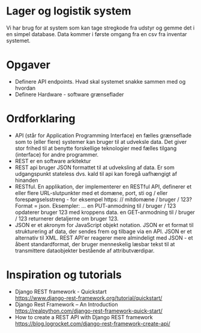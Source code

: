 # Lager og logistik system
Vi har brug for at system som kan tage stregkode fra udstyr og gemme det i en simpel database. Data kommer i første omgang fra en csv fra inventar systemet.

# Opgaver
* Definere API endpoints. Hvad skal systemet snakke sammen med og hvordan
* Definere Hardware - software grænseflader

# Ordforklaring
* API (står for Application Programming Interface) en fælles grænseflade som to (eller flere) systemer kan bruger til at udveksle data. Det giver stor frihed til at benytte forskellige teknologier med fælles tilgang (interface) for andre programmer.
* REST er en software arkitektur
* REST api bruger JSON formattet til at udveksling af data. Er som udgangspunkt stateless dvs. kald til api kan foregå uafhængigt af hinanden
* RESTful. En applikation, der implementerer en RESTful API, definerer et eller flere URL-slutpunkter med et domæne, port, sti og / eller forespørgselsstreng - for eksempel https: // mitdomæne / bruger / 123? Format = json. Eksempler: ... en PUT-anmodning til / bruger / 123 opdaterer bruger 123 med kroppens data. en GET-anmodning til / bruger / 123 returnerer detaljerne om bruger 123.
* JSON er et akronym for JavaScript objekt notation. JSON er et format til strukturering af data, der sendes frem og tilbage via en API. JSON er et alternativ til XML. REST API'er reagerer mere almindeligt med JSON - et åbent standardformat, der bruger menneskelig læsbar tekst til at transmittere dataobjekter bestående af attributværdipar.

# Inspiration og tutorials
* Django REST framework - Quickstart<br />
https://www.django-rest-framework.org/tutorial/quickstart/
* Django Rest Framework – An Introduction<br />
https://realpython.com/django-rest-framework-quick-start/
* How to create a REST API with Django REST framework<br />
https://blog.logrocket.com/django-rest-framework-create-api/

